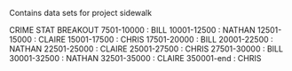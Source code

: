 Contains data sets for project sidewalk

CRIME STAT BREAKOUT
7501-10000 : BILL
10001-12500 : NATHAN
12501-15000 : CLAIRE
15001-17500 : CHRIS
17501-20000 : BILL
20001-22500 : NATHAN
22501-25000 : CLAIRE
25001-27500 : CHRIS
27501-30000 : BILL
30001-32500 : NATHAN
32501-35000 : CLAIRE
350001-end : CHRIS

